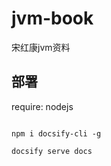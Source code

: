 # jvm-book
宋红康jvm资料

## 部署

require: nodejs 

```shell

npm i docsify-cli -g

docsify serve docs

```
